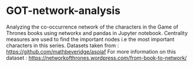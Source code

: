 # GOT-network-analysis
Analyzing the co-occurrence network of the characters in the Game of Thrones books using networkx and pandas in Jupyter notebook. Centrality measures are used to find the important nodes i.e the most important characters in this series. 
Datasets taken from : https://github.com/mathbeveridge/asoiaf
For more information on this dataset : https://networkofthrones.wordpress.com/from-book-to-network/
